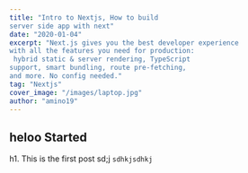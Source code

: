 ```yaml
---
title: "Intro to Nextjs, How to build 
server side app with next"
date: "2020-01-04"
excerpt: "Next.js gives you the best developer experience 
with all the features you need for production:
 hybrid static & server rendering, TypeScript 
support, smart bundling, route pre-fetching,
and more. No config needed."
tag: "Nextjs"
cover_image: "/images/laptop.jpg"
author: "amino19"
---
```


## heloo Started

h1. This is the first post
sd;j
`sdhkjsdhkj`
